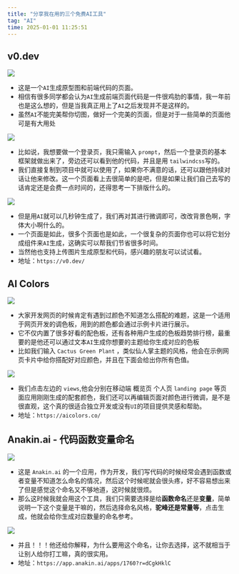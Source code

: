 ```yaml
---
title: "分享我在用的三个免费AI工具"
tag: "AI"
time: 2025-01-01 11:25:51
---
```


## v0.dev

<img src="../imgs/133/01.awebp" />

- 这是一个`AI`生成原型图和前端代码的页面。
- 相信有很多同学都会认为`AI`生成前端页面代码是一件很鸡肋的事情，我一年前也是这么想的，但是当我真正用上了`AI`之后发现并不是这样的。
- 虽然`AI`不能完美帮你切图，做好一个完美的页面，但是对于一些简单的页面他可是有大用处

<img src="../imgs/133/02.awebp" />

- 比如说，我想要做一个登录页，我只需输入 `prompt`，然后一个登录页的基本框架就做出来了，旁边还可以看到他的代码，并且是用 `tailwindcss`写的。
- 我们直接复制到项目中就可以使用了，如果你不满意的话，还可以跟他持续对话让他来修改。这一个页面看上去很简单的是吧，但是如果让我们自己去写的话肯定还是会费一点时间的，还得思考一下排版什么的。

<img src="../imgs/133/03.awebp" />

- 但是用`AI`就可以几秒钟生成了，我们再对其进行微调即可，改改背景色啊，字体大小啊什么的。
- 一个页面是如此，很多个页面也是如此，一个很复杂的页面你也可以将它划分成组件来`AI`生成，这确实可以帮我们节省很多时间。
- 当然他也支持上传图片生成原型和代码，感兴趣的朋友可以试试看。
- 地址：`https://v0.dev/`

## AI Colors

<img src="../imgs/133/04.awebp" />

- 大家开发网页的时候肯定有遇到过颜色不知道怎么搭配的难题，这是一个适用于网页开发的调色板，用到的颜色都会通过示例卡片进行展示。
- 它不仅内置了很多好看的配色板，还有各种用户生成的色板趋势排行榜，最重要的是他还可以通过文本`AI`生成你想要的主题给你生成对应的色板
- 比如我们输入 `Cactus Green Plant` ，类似仙人掌主题的风格，他会在示例网页卡片中给你搭配好对应颜色，并且在下面会给出你所有色值。

<img src="../imgs/133/05.awebp" />

- 我们点击左边的 `views`,他会分别在移动端 概览页 个人页 `landing page` 等页面应用刚刚生成的配套颜色，我们还可以再编辑页面对颜色进行微调，是不是很直观，这个真的很适合独立开发或没有`UI`的项目提供灵感和帮助。
- 地址：`https://aicolors.co/`

## Anakin.ai - 代码函数变量命名

<img src="../imgs/133/06.awebp" />

- 这是 `Anakin.ai` 的一个应用，作为开发，我们写代码的时候经常会遇到函数或者变量不知道怎么命名的情况，然后这个时候呢就会很头疼，好不容易想出来了但是感觉这个命名又不够地道，这时候就很烦。
- 那么这时候我就会用这个工具，我们只需要选择是给**函数命名**还是**变量**，简单说明一下这个变量是干嘛的，然后选择命名风格，**驼峰还是常量等**，点击生成，他就会给你生成对应数量的命名参考。

<img src="../imgs/133/07.awebp" />

- 并且！！！他还给你解释，为什么要用这个命名，让你去选择，这不就相当于让别人给你打工嘛，真的很实用。
- 地址：`https://app.anakin.ai/apps/1760?r=dCgkHklC`
